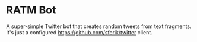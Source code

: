 # RATM Bot
A super-simple Twitter bot that creates random tweets from text fragments.
It's just a configured https://github.com/sferik/twitter client. 
